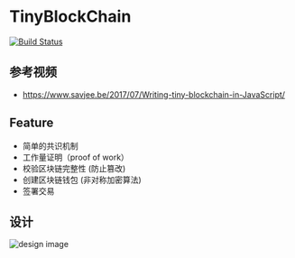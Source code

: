# TinyBlockChain

[![Build Status](https://travis-ci.org/leoliew/TinyBlockChain.svg?branch=master)](https://travis-ci.org/leoliew/TinyBlockChain)

## 参考视频

* https://www.savjee.be/2017/07/Writing-tiny-blockchain-in-JavaScript/

## Feature

* 简单的共识机制
* 工作量证明（proof of work）
* 校验区块链完整性 (防止篡改)
* 创建区块链钱包 (非对称加密算法)
* 签署交易

## 设计

![design image](http://www.plantuml.com/plantuml/proxy?src=https://raw.githubusercontent.com/leoliew/TinyBlockChain/dev/document/design.puml)

